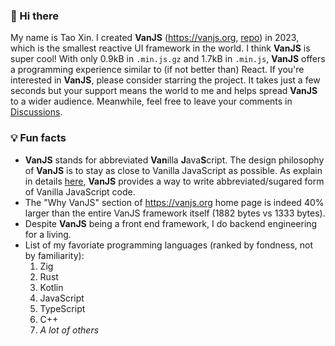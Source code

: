 ### 👋 Hi there

My name is Tao Xin. I created **VanJS** (https://vanjs.org, [repo](https://github.com/vanjs-org/van)) in 2023, which is the smallest reactive UI framework in the world. I think **VanJS** is super cool! With only 0.9kB in `.min.js.gz` and 1.7kB in `.min.js`, **VanJS** offers a programming experience similar to (if not better than) React. If you're interested in **VanJS**, please consider starring the project. It takes just a few seconds but your support means the world to me and helps spread **VanJS** to a wider audience. Meanwhile, feel free to leave your comments in [Discussions](https://github.com/vanjs-org/van/discussions).

### 💡 Fun facts 

- **VanJS** stands for abbreviated **Van**illa **J**ava**S**cript. The design philosophy of **VanJS** is to stay as close to Vanilla JavaScript as possible. As explain in details [here](https://vanjs.org/about#name), **VanJS** provides a way to write abbreviated/sugared form of Vanilla JavaScript code.
- The "Why VanJS" section of https://vanjs.org home page is indeed 40% larger than the entire VanJS framework itself (1882 bytes vs 1333 bytes).
- Despite **VanJS** being a front end framework, I do backend engineering for a living.
- List of my favoriate programming languages (ranked by fondness, not by familiarity):
  1. Zig
  2. Rust
  3. Kotlin
  4. JavaScript
  5. TypeScript
  6. C++
  7. *A lot of others*

<!--
**Tao-VanJS/Tao-VanJS** is a ✨ _special_ ✨ repository because its `README.md` (this file) appears on your GitHub profile.

Here are some ideas to get you started:

- 🔭 I’m currently working on ...
- 🌱 I’m currently learning ...
- 👯 I’m looking to collaborate on ...
- 🤔 I’m looking for help with ...
- 💬 Ask me about ...
- 📫 How to reach me: ...
- 😄 Pronouns: ...
- ⚡ Fun fact: ...
-->
